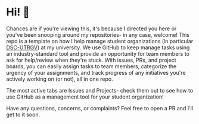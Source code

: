 # Hi! 👋

Chances are if you're viewing this, it's because I directed you here or you've been snooping around my repositories- in any case, welcome! This repo is a template on how I help manage student organizations (in particular [DSC-UTRGV](https://dsc.community.dev/university-of-texas-rio-grande-valley/)) at my university. We use GitHub to keep manage tasks using an industry-standard tool and provide an opportunity for team members to ask for help/review when they're stuck. With issues, PRs, and project boards, you can easily assign tasks to team members, categorize the urgency of your assignments, and track progress of any initiatives you're actively working on (or not), all in one repo.

The most active tabs are Issues and Projects- check them out to see how to use GitHub as a management tool for your student organization! 

Have any questions, concerns, or complaints? Feel free to open a PR and I'll get to it soon. 
